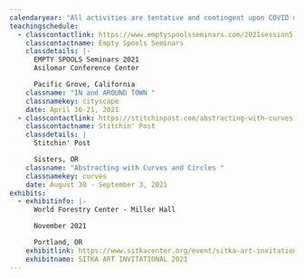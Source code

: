 ```yaml
---
calendaryear: "All activities are tentative and contingent upon COVID developments. 2021 "
teachingschedule:
  - classcontactlink: https://www.emptyspoolsseminars.com/2021session5.html
    classcontactname: Empty Spools Seminars
    classdetails: |-
      EMPTY SPOOLS Seminars 2021
      Asilomar Conference Center

      Pacific Grove, California
    classname: "IN and AROUND TOWN "
    classnamekey: cityscape
    date: April 16-21, 2021
  - classcontactlink: https://stitchinpost.com/abstracting-with-curves-hilde-morin
    classcontactname: Stitchin' Post
    classdetails: |
      Stitchin' Post

      Sisters, OR
    classname: "Abstracting with Curves and Circles "
    classnamekey: curves
    date: August 30 - September 3, 2021
exhibits:
  - exhibitinfo: |-
      World Forestry Center - Miller Hall

      November 2021

      Portland, OR
    exhibitlink: https://www.sitkacenter.org/event/sitka-art-invitational
    exhibitname: SITKA ART INVITATIONAL 2021
---
```

